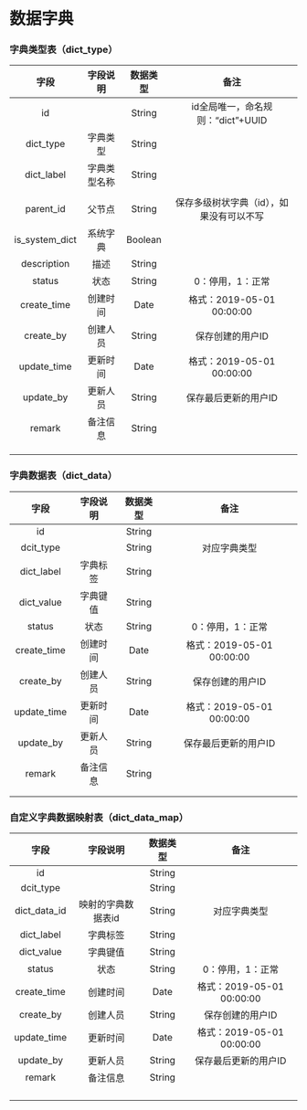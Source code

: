 # 数据字典



### 字典类型表（dict_type）

|      字段      |   字段说明   | 数据类型 |                   备注                   |
| :------------: | :----------: | :------: | :--------------------------------------: |
|       id       |              |  String  |    id全局唯一，命名规则：“dict”+UUID     |
|   dict_type    |   字典类型   |  String  |                                          |
|   dict_label   | 字典类型名称 |  String  |                                          |
|                |              |          |                                          |
|   parent_id    |    父节点    |  String  | 保存多级树状字典（id），如果没有可以不写 |
| is_system_dict |   系统字典   | Boolean  |                                          |
|  description   |     描述     |  String  |                                          |
|     status     |     状态     |  String  |             0：停用，1：正常             |
|  create_time   |   创建时间   |   Date   |        格式：2019-05-01 00:00:00         |
|   create_by    |   创建人员   |  String  |             保存创建的用户ID             |
|  update_time   |   更新时间   |   Date   |        格式：2019-05-01 00:00:00         |
|   update_by    |   更新人员   |  String  |           保存最后更新的用户ID           |
|     remark     |   备注信息   |  String  |                                          |
|                |              |          |                                          |
|                |              |          |                                          |
|                |              |          |                                          |

###  

### 字典数据表（dict_data）

|    字段     | 字段说明 | 数据类型 |           备注            |
| :---------: | :------: | :------: | :-----------------------: |
|     id      |          |  String  |                           |
|  dcit_type  |          |  String  |       对应字典类型        |
| dict_label  | 字典标签 |  String  |                           |
| dict_value  | 字典键值 |  String  |                           |
|   status    |   状态   |  String  |     0：停用，1：正常      |
| create_time | 创建时间 |   Date   | 格式：2019-05-01 00:00:00 |
|  create_by  | 创建人员 |  String  |     保存创建的用户ID      |
| update_time | 更新时间 |   Date   | 格式：2019-05-01 00:00:00 |
|  update_by  | 更新人员 |  String  |   保存最后更新的用户ID    |
|   remark    | 备注信息 |  String  |                           |
|             |          |          |                           |
|             |          |          |                           |



### 自定义字典数据映射表（dict_data_map）

|     字段     |      字段说明      | 数据类型 |           备注            |
| :----------: | :----------------: | :------: | :-----------------------: |
|      id      |                    |  String  |                           |
|  dcit_type   |                    |  String  |                           |
| dict_data_id | 映射的字典数据表id |  String  |       对应字典类型        |
|  dict_label  |      字典标签      |  String  |                           |
|  dict_value  |      字典键值      |  String  |                           |
|    status    |        状态        |  String  |     0：停用，1：正常      |
| create_time  |      创建时间      |   Date   | 格式：2019-05-01 00:00:00 |
|  create_by   |      创建人员      |  String  |     保存创建的用户ID      |
| update_time  |      更新时间      |   Date   | 格式：2019-05-01 00:00:00 |
|  update_by   |      更新人员      |  String  |   保存最后更新的用户ID    |
|    remark    |      备注信息      |  String  |                           |
|              |                    |          |                           |
|              |                    |          |                           |
|              |                    |          |                           |
|              |                    |          |                           |



